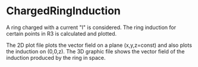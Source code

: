 # ChargedRingInduction

A ring charged with a current "I" is considered. The ring induction for certain points in R3 is calculated and plotted.

The 2D plot file plots the vector field on a plane (x,y,z=const) and also plots the induction on (0,0,z). The 3D graphic file shows the vector field of the induction produced by the ring in space. 
